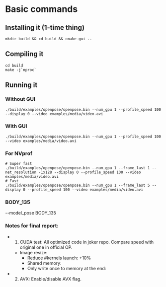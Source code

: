 # Basic commands
## Installing it (1-time thing)
```
mkdir build && cd build && cmake-gui ..
```

## Compiling it
```
cd build
make -j`nproc`
```

## Running it
### Without GUI
```
./build/examples/openpose/openpose.bin --num_gpu 1 --profile_speed 100 --display 0 --video examples/media/video.avi
```

### With GUI
```
./build/examples/openpose/openpose.bin --num_gpu 1 --profile_speed 100 --video examples/media/video.avi
```

### For NVprof
```
# Super fast
./build/examples/openpose/openpose.bin --num_gpu 1 --frame_last 1 --net_resolution -1x128 --display 0 --profile_speed 100 --video examples/media/video.avi
# Fast
./build/examples/openpose/openpose.bin --num_gpu 1 --frame_last 5 --display 0 --profile_speed 100 --video examples/media/video.avi
```

### BODY_135
--model_pose BODY_135






### Notes for final report:
- 1. CUDA test: All optimized code in joker repo. Compare speed with original one in official OP.
	- Image resize:
		- Reduce #kernels launch: +10%
		- Shared memory:
		- Only write once to memory at the end:
- 2. AVX: Enable/disable AVX flag.
